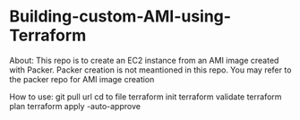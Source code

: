 # Building-custom-AMI-using-Terraform
About:
This repo is to create an EC2 instance from an AMI image created with Packer.
Packer creation is not meantioned in this repo. 
You may refer to the packer repo for AMI image creation

How to use:
git pull url
cd to file
terraform init
terraform validate
terraform plan
terraform apply -auto-approve
